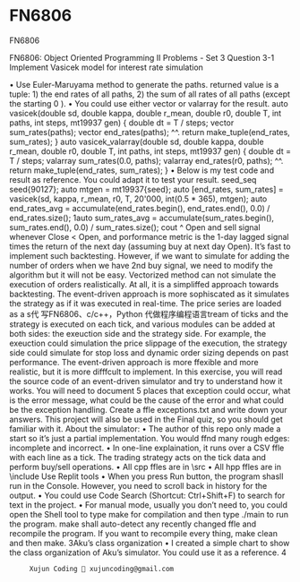 # FN6806
FN6806


FN6806: Object Oriented Programming II Problems - Set 3 Question 3-1 Implement Vasicek model for interest rate simulation

• Use Euler-Maruyama method to generate the paths. returned value is a tuple: 1) the end rates of all paths, 2) the sum of all rates of all paths (except the starting 0 ). • You could use either vector or valarray for the result. auto vasicek(double sd, double kappa, double r_mean, double r0, double T, int paths, int steps, mt19937 gen) { double dt = T / steps; vector sum_rates(paths); vector end_rates(paths); ^^. return make_tuple(end_rates, sum_rates); } auto vasicek_valarray(double sd, double kappa, double r_mean, double r0, double T, int paths, int steps, mt19937 gen) { double dt = T / steps; valarray sum_rates(0.0, paths); valarray end_rates(r0, paths); ^^. return make_tuple(end_rates, sum_rates); } • Below is my test code and result as reference. You could adapt it to test your result. seed_seq seed{90127}; auto mtgen = mt19937{seed}; auto [end_rates, sum_rates] = vasicek(sd, kappa, r_mean, r0, T, 20'000, int(0.5 * 365), mtgen); auto end_rates_avg = accumulate(end_rates.begin(), end_rates.end(), 0.0) / end_rates.size(); 1auto sum_rates_avg = accumulate(sum_rates.begin(), sum_rates.end(), 0.0) / sum_rates.size(); cout ^ Open and sell signal whenever Close < Open, and porformance metric is the 1-day lagged signal times the return of the next day (assuming buy at next day Open). It’s fast to implement such backtesting. However, if we want to simulate for adding the number of orders when we have 2nd buy signal, we need to modify the algorithm but it will not be easy. Vectorized method can not simulate the execution of orders realistically. At all, it is a simpliffed approach towards backtesting. The event-driven approach is more sophiscated as it simulates the strategy as if it was executed in real-time. The price series are loaded as a s代 写FN6806、c/c++，Python 代做程序编程语言tream of ticks and the strategy is executed on each tick, and various modules can be added at both sides: the exeuction side and the strategy side. For example, the exeuction could simulation the price slippage of the execution, the strategy side could simulate for stop loss and dynamic order sizing depends on past performance. The event-driven approach is more ffexible and more realistic, but it is more difffcult to implement. In this exercise, you will read the source code of an event-driven simulator and try to understand how it works. You will need to document 5 places that exception could occur, what is the error message, what could be the cause of the error and what could be the exception handling. Create a ffle exceptions.txt and write down your answers. This project will also be used in the Final quiz, so you should get familiar with it. About the simulator: • The author of this repo only made a start so it’s just a partial implementation. You would ffnd many rough edges: incomplete and incorrect. • In one-line explaination, it runs over a CSV ffle with each line as a tick. The trading strategy acts on the tick data and perform buy/sell operations. • All cpp ffles are in \src • All hpp ffles are in \include Use Replit tools • When you press Run button, the program shasll run in the Console. However, you need to scroll back in history for the output. • You could use Code Search (Shortcut: Ctrl+Shift+F) to search for text in the project. • For manual mode, usually you don’t need to, you could open the Shell tool to type make for compilation and then type ./main to run the program. make shall auto-detect any recently changed ffle and recompile the program. If you want to recompile every thing, make clean and then make. 3Aku’s class organization • I created a simple chart to show the class organization of Aku’s simulator. You could use it as a reference. 4

         Xujun Coding 📧 xujuncoding@gmail.com
